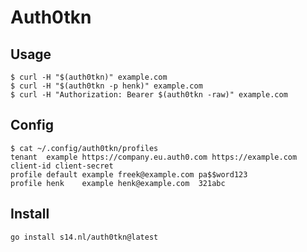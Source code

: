 # Auth0tkn

## Usage

```shell
$ curl -H "$(auth0tkn)" example.com
$ curl -H "$(auth0tkn -p henk)" example.com
$ curl -H "Authorization: Bearer $(auth0tkn -raw)" example.com
```

## Config

```shell
$ cat ~/.config/auth0tkn/profiles
tenant  example https://company.eu.auth0.com https://example.com client-id client-secret
profile default example freek@example.com pa$$word123
profile henk    example henk@example.com  321abc
```

## Install

```shell
go install s14.nl/auth0tkn@latest
```
